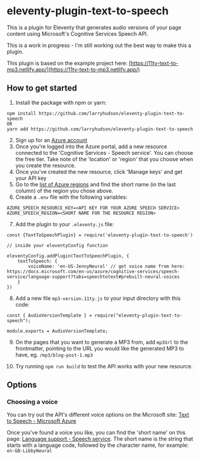 # eleventy-plugin-text-to-speech

This is a plugin for Eleventy that generates audio versions of your page content using Microsoft's Cognitive Services Speech API.

This is a work in progress - I'm still working out the best way to make this a plugin.

This plugin is based on the example project here: [https://11ty-text-to-mp3.netlify.app/](https://11ty-text-to-mp3.netlify.app/)

## How to get started

1. Install the package with npm or yarn:

```
npm install https://github.com/larryhudson/eleventy-plugin-text-to-speech
OR
yarn add https://github.com/larryhudson/eleventy-plugin-text-to-speech
```

2. Sign up for an [Azure account](https://portal.azure.com/)
3. Once you're logged into the Azure portal, add a new resource connected to the 'Cognitive Services - Speech service'. You can choose the free tier. Take note of the 'location' or 'region' that you choose when you create the resource.
4. Once you've created the new resource, click 'Manage keys' and get your API key
5. Go to the [list of Azure regions](https://gist.github.com/ausfestivus/04e55c7d80229069bf3bc75870630ec8) and find the short name (in the last column) of the region you chose above.
6. Create a `.env` file with the following variables:

```
AZURE_SPEECH_RESOURCE_KEY=<API KEY FOR YOUR AZURE SPEECH SERVICE>
AZURE_SPEECH_REGION=<SHORT NAME FOR THE RESOURCE REGION>
```

7. Add the plugin to your `.eleventy.js` file:

```
const {TextToSpeechPlugin} = require('eleventy-plugin-text-to-speech')

// inside your eleventyConfig function

eleventyConfig.addPlugin(TextToSpeechPlugin, {
    textToSpeech: {
        voiceName: 'en-US-JennyNeural' // get voice name from here: https://docs.microsoft.com/en-us/azure/cognitive-services/speech-service/language-support?tabs=speechtotext#prebuilt-neural-voices
    }
})

```

8. Add a new file `mp3-version.11ty.js` to your input directory with this code:

```
const { AudioVersionTemplate } = require("eleventy-plugin-text-to-speech");

module.exports = AudioVersionTemplate;
```

9. On the pages that you want to generate a MP3 from, add `mp3Url` to the frontmatter, pointing to the URL you would like the generated MP3 to have, eg. `/mp3/blog-post-1.mp3`

10. Try running `npm run build` to test the API works with your new resource.

## Options

### Choosing a voice

You can try out the API's different voice options on the Microsoft site: [Text to Speech - Microsoft Azure](https://azure.microsoft.com/en-us/services/cognitive-services/text-to-speech/#overview)

Once you've found a voice you like, you can find the 'short name' on this page: [Language support - Speech service](https://docs.microsoft.com/en-us/azure/cognitive-services/speech-service/language-support?tabs=speechtotext#prebuilt-neural-voices). The short name is the string that starts with a language code, followed by the character name, for example: `en-GB-LibbyNeural`
